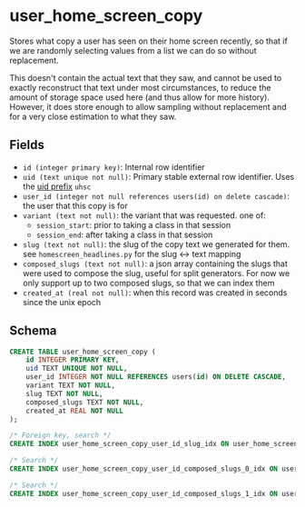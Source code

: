 # user_home_screen_copy

Stores what copy a user has seen on their home screen recently, so that if
we are randomly selecting values from a list we can do so without replacement.

This doesn't contain the actual text that they saw, and cannot be used to
exactly reconstruct that text under most circumstances, to reduce the amount of
storage space used here (and thus allow for more history). However, it does
store enough to allow sampling without replacement and for a very close
estimation to what they saw.

## Fields

- `id (integer primary key)`: Internal row identifier
- `uid (text unique not null)`: Primary stable external row identifier. Uses
  the [uid prefix](../uid_prefixes.md) `uhsc`
- `user_id (integer not null references users(id) on delete cascade)`: the user
  that this copy is for
- `variant (text not null)`: the variant that was requested. one of:
  - `session_start`: prior to taking a class in that session
  - `session_end`: after taking a class in that session
- `slug (text not null)`: the slug of the copy text we generated for them.
  see `homescreen_headlines.py` for the slug <-> text mapping
- `composed_slugs (text not null)`: a json array containing the slugs that were
  used to compose the slug, useful for split generators. For now we only support
  up to two composed slugs, so that we can index them
- `created_at (real not null)`: when this record was created in seconds since
  the unix epoch

## Schema

```sql
CREATE TABLE user_home_screen_copy (
    id INTEGER PRIMARY KEY,
    uid TEXT UNIQUE NOT NULL,
    user_id INTEGER NOT NULL REFERENCES users(id) ON DELETE CASCADE,
    variant TEXT NOT NULL,
    slug TEXT NOT NULL,
    composed_slugs TEXT NOT NULL,
    created_at REAL NOT NULL
);

/* Foreign key, search */
CREATE INDEX user_home_screen_copy_user_id_slug_idx ON user_home_screen_copy(user_id, slug);

/* Search */
CREATE INDEX user_home_screen_copy_user_id_composed_slugs_0_idx ON user_home_screen_copy(user_id, (json_extract(composed_slugs, '$[0]'))) WHERE json_array_length(composed_slugs) > 0;

/* Search */
CREATE INDEX user_home_screen_copy_user_id_composed_slugs_1_idx ON user_home_screen_copy(user_id, (json_extract(composed_slugs, '$[1]'))) WHERE json_array_length(composed_slugs) > 1;
```
